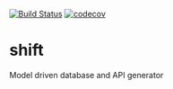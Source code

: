 [![Build Status](http://188.166.62.171:8000/api/badges/chriskalmar/shift/status.svg)](http://188.166.62.171:8000/chriskalmar/shift)
[![codecov](https://codecov.io/gh/chriskalmar/shift/branch/master/graph/badge.svg?token=j9CIfjFW9K)](https://codecov.io/gh/chriskalmar/shift)

# shift
Model driven database and API generator
